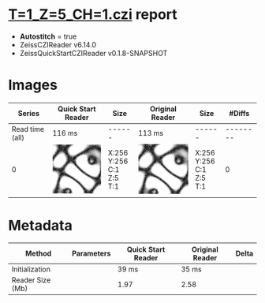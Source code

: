 # [T=1_Z=5_CH=1.czi](https://zenodo.org/record/7015307/files/T%3D1_Z%3D5_CH%3D1.czi) report
 - **Autostitch** = true
 - ZeissCZIReader v6.14.0
 - ZeissQuickStartCZIReader v0.1.8-SNAPSHOT

# Images 

| Series            | Quick Start Reader | Size | Original Reader | Size | #Diffs |
|-------------------|--------------------|------|-----------------|------|--------|
| Read time (all)   |116 ms|------|113 ms|------|--------|
|0|![T=1_Z=5_CH=1.quick_true.flat_true.stitch_true.series_0.jpg](T=1_Z=5_CH=1/T=1_Z=5_CH=1.quick_true.flat_true.stitch_true.series_0.jpg)|X:256<br>Y:256<br>C:1<br>Z:5<br>T:1|![T=1_Z=5_CH=1.quick_false.flat_true.stitch_true.series_0.jpg](T=1_Z=5_CH=1/T=1_Z=5_CH=1.quick_false.flat_true.stitch_true.series_0.jpg)|X:256<br>Y:256<br>C:1<br>Z:5<br>T:1|0|

# Metadata

|  Method            | Parameters       | Quick Start Reader | Original Reader | Delta  |
| -------------------|------------------|--------------------|-----------------|------- |
| Initialization     |                  |39 ms|35 ms|        |
| Reader Size (Mb)     |                  |1.97|2.58|        |

